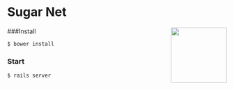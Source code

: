 # Sugar Net
<img align="right" height="128" width="128" src="https://raw.githubusercontent.com/wookoouk/sugarnet/master/public/img/logo.png">

###Install
```
$ bower install
```

### Start
```
$ rails server
```